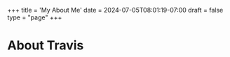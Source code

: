 +++
title = 'My About Me'
date = 2024-07-05T08:01:19-07:00
draft = false
type = "page"
+++

# About Travis